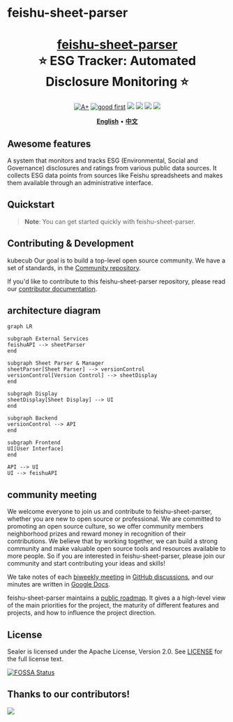 # feishu-sheet-parser

<h1 align="center" style="border-bottom: none">
    <b>
        <a href="https://docker.nsddd.top/Cloud-Native/64.html">feishu-sheet-parser</a><br>
    </b>
    ⭐️  ESG Tracker: Automated Disclosure Monitoring  ⭐️ <br>
</h1>

<p align=center>
<a href="https://goreportcard.com/report/github.com/kubecub/feishu-sheet-parser"><img src="https://goreportcard.com/badge/github.com/kubecub/feishu-sheet-parser" alt="A+"></a>
<a href="https://github.com/issues?q=org%3Akubecub+is%3Aissue+label%3A%22good+first+issue%22+no%3Aassignee"><img src="https://img.shields.io/github/issues/kubecub/feishu-sheet-parser/good%20first%20issue?logo=%22github%22" alt="good first"></a>
<a href="https://github.com/kubecub/feishu-sheet-parser"><img src="https://img.shields.io/github/stars/kubecub/feishu-sheet-parser.svg?style=flat&logo=github&colorB=deeppink&label=stars"></a>
<a href="https://join.slack.com/t/kubecub/shared_invite/zt-1se0k2bae-lkYzz0_T~BYh3rjkvlcUqQ"><img src="https://img.shields.io/badge/Slack-100%2B-blueviolet?logo=slack&amp;logoColor=white"></a>
<a href="https://github.com/kubecub/feishu-sheet-parser/blob/main/LICENSE"><img src="https://img.shields.io/badge/license-Apache--2.0-green"></a>
<a href="https://golang.org/"><img src="https://img.shields.io/badge/Language-Go-blue.svg"></a>
</p>

</p>

<p align="center">
    <a href="./README.md"><b>English</b></a> •
    <a href="./README_zh.md"><b>中文</b></a>
</p>

</p>

## Awesome features

A system that monitors and tracks ESG (Environmental, Social and Governance) disclosures and ratings from various public data sources. It collects ESG data points from sources like Feishu spreadsheets and makes them available through an administrative interface.

## Quickstart

> **Note**: You can get started quickly with feishu-sheet-parser.


## Contributing & Development

kubecub Our goal is to build a top-level open source community. We have a set of standards, in the [Community repository](https://github.com/kubecub/community).

If you'd like to contribute to this feishu-sheet-parser repository, please read our [contributor documentation](https://github.com/kubecub/feishu-sheet-parser/blob/main/CONTRIBUTING.md).


## architecture diagram
```mermaid
graph LR

subgraph External Services
feishuAPI --> sheetParser
end

subgraph Sheet Parser & Manager
sheetParser[Sheet Parser] --> versionControl
versionControl[Version Control] --> sheetDisplay
end

subgraph Display
sheetDisplay[Sheet Display] --> UI
end

subgraph Backend
versionControl --> API
end

subgraph Frontend
UI[User Interface]
end

API --> UI
UI --> feishuAPI 
```

## community meeting

We welcome everyone to join us and contribute to feishu-sheet-parser, whether you are new to open source or professional. We are committed to promoting an open source culture, so we offer community members neighborhood prizes and reward money in recognition of their contributions. We believe that by working together, we can build a strong community and make valuable open source tools and resources available to more people. So if you are interested in feishu-sheet-parser, please join our community and start contributing your ideas and skills!

We take notes of each [biweekly meeting](https://github.com/kubecub/feishu-sheet-parser/issues/2) in [GitHub discussions](https://github.com/kubecub/feishu-sheet-parser/discussions/categories/meeting), and our minutes are written in [Google Docs](https://docs.google.com/document/d/1nx8MDpuG74NASx081JcCpxPgDITNTpIIos0DS6Vr9GU/edit?usp=sharing).

feishu-sheet-parser maintains a [public roadmap](https://github.com/kubecub/community/tree/main/roadmaps). It gives a a high-level view of the main priorities for the project, the maturity of different features and projects, and how to influence the project direction.



## License

Sealer is licensed under the Apache License, Version 2.0. See [LICENSE](https://github.com/kubecub/feishu-sheet-parser/tree/main/LICENSE) for the full license text.

[![FOSSA Status](https://app.fossa.com/api/projects/git%2Bgithub.com%2Fsealerio%2Fsealer.svg?type=large)](https://app.fossa.com/projects/git%2Bgithub.com%2Fkubecub%2Ffeishu-sheet-parser?ref=badge_large)


## Thanks to our contributors!

<a href="https://github.com/kubecub/feishu-sheet-parser/graphs/contributors">
  <img src="https://contrib.rocks/image?repo=kubecub/feishu-sheet-parser" />
</a>